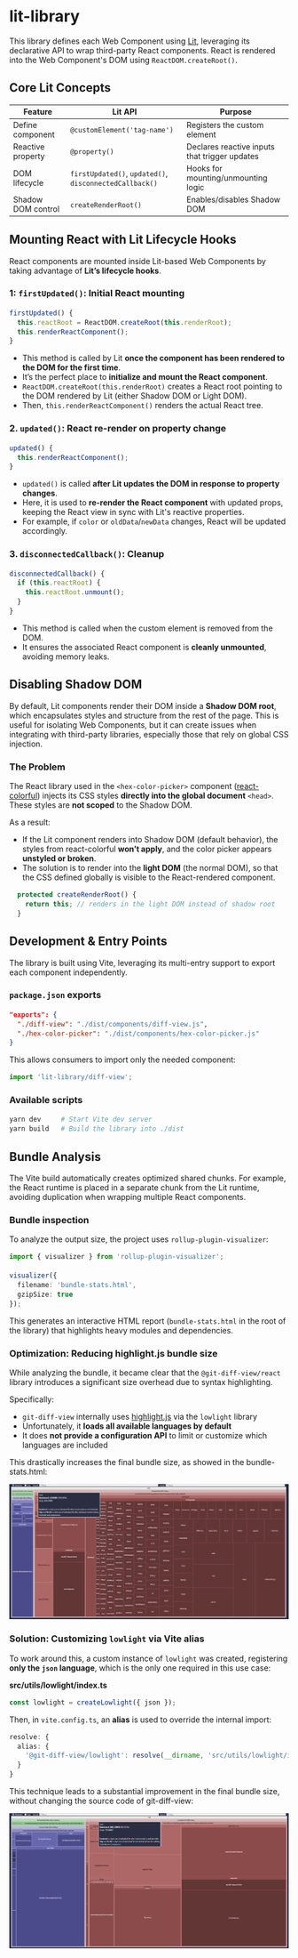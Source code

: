 # lit-library
This library defines each Web Component using [Lit](https://lit.dev/), leveraging its declarative API to wrap third-party React components. React is rendered into the Web Component's DOM using `ReactDOM.createRoot()`.

## Core Lit Concepts
| Feature | Lit API | Purpose |
|---|---|---|
| Define component | `@customElement('tag-name')` | Registers the custom element |
| Reactive property | `@property()` | Declares reactive inputs that trigger updates |
| DOM lifecycle | `firstUpdated()`, `updated()`, `disconnectedCallback()` | Hooks for mounting/unmounting logic |
| Shadow DOM control | `createRenderRoot()` | Enables/disables Shadow DOM |


## Mounting React with Lit Lifecycle Hooks
React components are mounted inside Lit-based Web Components by taking advantage of **Lit’s lifecycle hooks**.

### 1: `firstUpdated()`: Initial React mounting
```typescript
firstUpdated() {
  this.reactRoot = ReactDOM.createRoot(this.renderRoot);
  this.renderReactComponent();
}
```
- This method is called by Lit **once the component has been rendered to the DOM for the first time**.
- It’s the perfect place to **initialize and mount the React component**.
- `ReactDOM.createRoot(this.renderRoot)` creates a React root pointing to the DOM rendered by Lit (either Shadow DOM or Light DOM).
- Then, `this.renderReactComponent()` renders the actual React tree.

### 2. `updated()`: React re-render on property change
```typescript
updated() {
  this.renderReactComponent();
}
```
- `updated()` is called **after Lit updates the DOM in response to property changes**.
- Here, it is used to **re-render the React component** with updated props, keeping the React view in sync with Lit's reactive properties.
- For example, if `color` or `oldData`/`newData` changes, React will be updated accordingly.

### 3. `disconnectedCallback()`: Cleanup
```typescript
disconnectedCallback() {
  if (this.reactRoot) {
    this.reactRoot.unmount();
  }
}
```
- This method is called when the custom element is removed from the DOM.
- It ensures the associated React component is **cleanly unmounted**, avoiding memory leaks.

## Disabling Shadow DOM
By default, Lit components render their DOM inside a **Shadow DOM root**, which encapsulates styles and structure from the rest of the page. This is useful for isolating Web Components, but it can create issues when integrating with third-party libraries, especially those that rely on global CSS injection.

### The Problem
The React library used in the `<hex-color-picker>` component ([react-colorful](https://github.com/omgovich/react-colorful)) injects its CSS styles **directly into the global document** `<head>`. These styles are **not scoped** to the Shadow DOM.

As a result:
- If the Lit component renders into Shadow DOM (default behavior), the styles from react-colorful **won’t apply**, and the color picker appears **unstyled or broken**.
- The solution is to render into the **light DOM** (the normal DOM), so that the CSS defined globally is visible to the React-rendered component.

```typescript
  protected createRenderRoot() {
    return this; // renders in the light DOM instead of shadow root
  }
```

## Development & Entry Points
The library is built using Vite, leveraging its multi-entry support to export each component independently.

### `package.json` exports
```json
"exports": {
  "./diff-view": "./dist/components/diff-view.js",
  "./hex-color-picker": "./dist/components/hex-color-picker.js"
}
```

This allows consumers to import only the needed component:

```typescript
import 'lit-library/diff-view';
```

### Available scripts
```bash
yarn dev     # Start Vite dev server
yarn build   # Build the library into ./dist
```

## Bundle Analysis
The Vite build automatically creates optimized shared chunks. For example, the React runtime is placed in a separate chunk from the Lit runtime, avoiding duplication when wrapping multiple React components.

### Bundle inspection
To analyze the output size, the project uses `rollup-plugin-visualizer`:
```typescript
import { visualizer } from 'rollup-plugin-visualizer';

visualizer({
  filename: 'bundle-stats.html',
  gzipSize: true
});
```
This generates an interactive HTML report (`bundle-stats.html` in the root of the library) that highlights heavy modules and dependencies.

### Optimization: Reducing highlight.js bundle size
While analyzing the bundle, it became clear that the `@git-diff-view/react` library introduces a significant size overhead due to syntax highlighting.

Specifically:

- `git-diff-view` internally uses [highlight.js](https://highlightjs.org/) via the `lowlight` library
- Unfortunately, it **loads all available languages by default**
- It does **not provide a configuration API** to limit or customize which languages are included

This drastically increases the final bundle size, as showed in the bundle-stats.html:

![lit-library.bundle.BEFORE](../../assets/lit-library.bundle.BEFORE.png)

### Solution: Customizing `lowlight` via Vite alias
To work around this, a custom instance of `lowlight` was created, registering **only the `json` language**, which is the only one required in this use case:

**src/utils/lowlight/index.ts**
```typescript
const lowlight = createLowlight({ json });
```

Then, in `vite.config.ts`, an **alias** is used to override the internal import:
```typescript
resolve: {
  alias: {
    '@git-diff-view/lowlight': resolve(__dirname, 'src/utils/lowlight/index.ts')
  }
}
```

This technique leads to a substantial improvement in the final bundle size, without changing the source code of git-diff-view:

![lit-library.bundle.AFTER](../../assets/lit-library.bundle.AFTER.png)